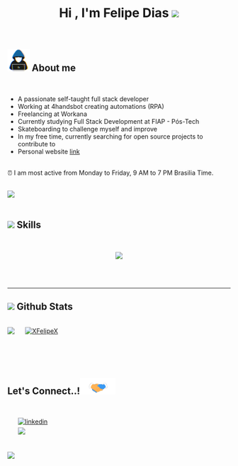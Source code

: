 
<h1 align="center"><b>Hi , I'm Felipe Dias </b><img src="https://media.giphy.com/media/hvRJCLFzcasrR4ia7z/giphy.gif" width="35"></h1>

<br>
	

## <img src="files/gifs/about_me.gif" style="width: 50px;" /> **About me**


<br>

- A passionate self-taught full stack developer
- Working at 4handsbot creating automations (RPA)
- Freelancing at Workana
- Currently studying Full Stack Development at FIAP - Pós-Tech
- Skateboarding to challenge myself and improve
- In my free time, currently searching for open source projects to contribute to
- Personal website [link](https://www.felipecode.com.br)

<br>
⏰ I am most active from Monday to Friday, 9 AM to 7 PM Brasilia Time.
<br><br>

<img src="https://user-images.githubusercontent.com/73097560/115834477-dbab4500-a447-11eb-908a-139a6edaec5c.gif"><br><br>

## <img src="https://media2.giphy.com/media/QssGEmpkyEOhBCb7e1/giphy.gif?cid=ecf05e47a0n3gi1bfqntqmob8g9aid1oyj2wr3ds3mg700bl&rid=giphy.gif" width ="25"><b> Skills</b>
<br>

<p align="center">
  <a href="https://skillicons.dev">
    <img src="https://skillicons.dev/icons?i=vim,bash,powershell,gcp,git,aws,css,discord,docker,postgres,pug,express,figma,firebase,sqlite,github,html,java,php,js,linux,md,materialui,nginx,mongodb,mysql,nodejs,postman,py,react,redux,tailwind,ts,vscode,kubernetes,bootstrap,eclipse,electron,githubactions,graphql,hibernate,jest,jquery,laravel,maven,mint,notion,npm,regex,spring,styledcomponents,selenium,wordpress&perline=14" />
  </a>
</p>

<br>
<br>

-----



## <img src="https://media.giphy.com/media/iY8CRBdQXODJSCERIr/giphy.gif" width="35"><b> Github Stats </b>
<br>

<div align="left">

<a href="https://github.com/XFelipeX/">
  <img src="https://github-readme-stats.vercel.app/api?username=XFelipeX&include_all_commits=true&count_private=true&show_icons=true&line_height=20&title_color=7A7ADB&icon_color=2234AE&text_color=D3D3D3&bg_color=0,000000,130F40" width="400" style="margin-right:1.5rem;  vertical-align: top;"/><img src="https://github-readme-stats.vercel.app/api/top-langs?username=XFelipeX&show_icons=true&locale=en&layout=compact&line_height=20&title_color=7A7ADB&icon_color=2234AE&text_color=D3D3D3&bg_color=0,000000,130F40" width="375"  alt="XFelipeX"/>
</a>
</div>

<br>
<br>



<br>
<br>

## <b> Let's Connect..!</b><img src="files/gifs/handshake.gif" style="width: 80px;"></img>
<br>

<div align='left'>

<ul>


<a href="https://www.linkedin.com/in/felipe-dias-1a6302181/" target="_blank">
<img src="https://img.shields.io/badge/linkedin:  XFelipeX-%2300acee.svg?color=405DE6&style=for-the-badge&logo=linkedin&logoColor=white" alt=linkedin style="margin-bottom: 5px;"/>
</a>


<br>

<a href="mailto:contato@felipecode.com.br" target="_blank">
<img src="https://img.shields.io/badge/mail:  Felipe-%23EA4335.svg?style=for-the-badge&logo=gmail&logoColor=white" t=mail style="margin-bottom: 5px;" />
</a>

</div>

<br>
<img src="https://user-images.githubusercontent.com/73097560/115834477-dbab4500-a447-11eb-908a-139a6edaec5c.gif">

